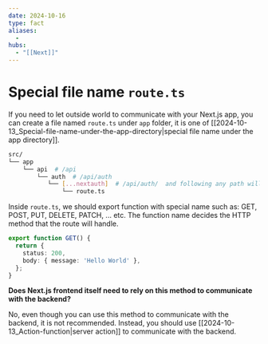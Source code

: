 ```yaml
---
date: 2024-10-16
type: fact
aliases:
  -
hubs:
  - "[[Next]]"
---
```


# Special file name `route.ts`

If you need to let outside world to communicate with your Next.js app, you can create a file named `route.ts` under `app` folder, it is one of [[2024-10-13_Special-file-name-under-the-app-directory|special file name under the app directory]].

```bash
src/
└── app
    └── api  # /api
        └── auth  # /api/auth
           └── [...nextauth]  # /api/auth/  and following any path will be handled by `route.ts` under this folder
               └── route.ts

```

Inside `route.ts`, we should export function with special name such as: GET, POST, PUT, DELETE, PATCH, ... etc.
The function name decides the HTTP method that the route will handle.

```ts
export function GET() {
  return {
    status: 200,
    body: { message: 'Hello World' },
  };
}
```

**Does Next.js frontend itself need to rely on this method to communicate with the backend?**

No, even though you can use this method to communicate with the backend, it is not recommended. Instead, you should use [[2024-10-13_Action-function|server action]] to communicate with the backend.

